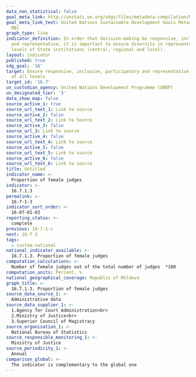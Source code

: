```yaml
---
data_non_statistical: false
goal_meta_link: http://unstats.un.org/sdgs/files/metadata-compilation/Metadata-Goal-16.pdf
goal_meta_link_text: United Nations Sustainable Development Goals Metadata (PDF 4.0
  MB)
graph_type: line
indicator_definition: In order that decision-making be responsive, inclusive, participatory
  and representative, it is important to ensure diversity in representation at all
  levels of State institutions (central, regional and local).
layout: indicator
published: true
sdg_goal: '16'
target: Ensure responsive, inclusive, participatory and representative decision-making
  at all levels
target_id: '16.7'
un_custodian_agency: United Nations Development Programme (UNDP)
un_designated_tier: '3'
data_show_map: false
source_active_1: true
source_url_text_1: Link to source
source_active_2: false
source_url_text_2: Link to Source
source_active_3: false
source_url_3: Link to source
source_active_4: false
source_url_text_4: Link to source
source_active_5: false
source_url_text_5: Link to source
source_active_6: false
source_url_text_6: Link to source
title: Untitled
indicator_name: >-
  Proportion of female judges
indicator: >-
  16.7.1.3
permalink: >-
  16-7-1-3
indicator_sort_order: >-
  16-07-01-03
reporting_status: >-
  complete
previous: 16-7-1-c
next: 16-7-2
tags:
  - custom.national
national_indicator_available: >-
  16.7.1.3. Proportion of female judges
computation_calculations: >-
  Number of female judges out of the total number of judges  *100
computation_units: Percent, %
national_geographical_coverage: Republic of Moldova
graph_title: >-
  16.7.1.3. Proportion of female judges
source_data_source_1: >-
  Administrative data
source_data_supplier_1: >-
  1.Agency for Court Administration<br> 
  2.Ministry of Justice<br> 
  3.Superior Council of Magistracy
source_organisation_1: >-
  National Bureau of Statistics
source_responsible_monitoring_1: >-
  Ministry of Justice
source_periodicity_1: >-
  Annual
comparison_global: >-
  The indicator is complementary to the global one
---
```

